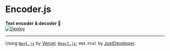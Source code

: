 # Encoder.js
**Text encoder & decoder 🔐**<br/>
[![Deploy](https://github.com/JustStudio7/Encoder/actions/workflows/nextjs.yml/badge.svg)](https://github.com/JustStudio7/Encoder/actions/workflows/nextjs.yml)<br/>

---------
Using <a href="https://nextjs.org/" target="_blank">`Next.js`</a> by <a href="https://vercel.com/home" target="_blank">Vercel</a>; <a href="https://react.dev/" target="_blank">`React.js`</a>; `404.html` by <a href="https://justdeveloper.is-a.dev/" target="_blank">JustDeveloper</a>.<br/>
